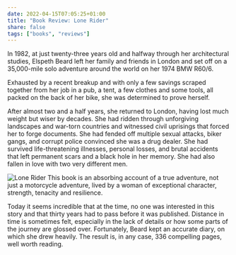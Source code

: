 ```yaml
---
date: 2022-04-15T07:05:25+01:00
title: "Book Review: Lone Rider"
share: false
tags: ["books", "reviews"]
---
```

In 1982, at just twenty-three years old and halfway through her architectural
studies, Elspeth Beard left her family and friends in London and set off on
a 35,000-mile solo adventure around the world on her 1974 BMW R60/6.

Exhausted by a recent breakup and with only a few savings scraped together from
her job in a pub, a tent, a few clothes and some tools, all packed on the back
of her bike, she was determined to prove herself.

After almost two and a half years, she returned to London, having lost much
weight but wiser by decades. She had ridden through unforgiving landscapes and
war-torn countries and witnessed civil uprisings that forced her to forge
documents. She had fended off multiple sexual attacks, biker gangs, and corrupt
police convinced she was a drug dealer. She had survived life-threatening
illnesses, personal losses, and brutal accidents that left permanent scars and
a black hole in her memory. She had also fallen in love with two very different
men.

![Lone Rider](/images/lone-rider.jpg#right)
This book is an absorbing account of a true adventure, not just a motorcycle
adventure, lived by a woman of exceptional character, strength, tenacity and
resilience. 

Today it seems incredible that at the time, no one was interested in this story
and that thirty years had to pass before it was published. Distance in time is
sometimes felt, especially in the lack of details or how some parts of the
journey are glossed over. Fortunately, Beard kept an accurate diary, on which
she drew heavily. The result is, in any case, 336 compelling pages, well worth
reading.


